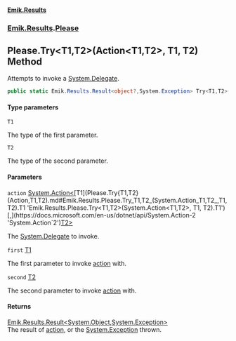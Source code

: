 #### [Emik.Results](index.md 'index')
### [Emik.Results](Emik.Results.md 'Emik.Results').[Please](Please.md 'Emik.Results.Please')

## Please.Try<T1,T2>(Action<T1,T2>, T1, T2) Method

Attempts to invoke a [System.Delegate](https://docs.microsoft.com/en-us/dotnet/api/System.Delegate 'System.Delegate').

```csharp
public static Emik.Results.Result<object?,System.Exception> Try<T1,T2>(System.Action<T1,T2> action, T1 first, T2 second);
```
#### Type parameters

<a name='Emik.Results.Please.Try_T1,T2_(System.Action_T1,T2_,T1,T2).T1'></a>

`T1`

The type of the first parameter.

<a name='Emik.Results.Please.Try_T1,T2_(System.Action_T1,T2_,T1,T2).T2'></a>

`T2`

The type of the second parameter.
#### Parameters

<a name='Emik.Results.Please.Try_T1,T2_(System.Action_T1,T2_,T1,T2).action'></a>

`action` [System.Action&lt;](https://docs.microsoft.com/en-us/dotnet/api/System.Action-2 'System.Action`2')[T1](Please.Try{T1,T2}(Action,T1,T2).md#Emik.Results.Please.Try_T1,T2_(System.Action_T1,T2_,T1,T2).T1 'Emik.Results.Please.Try<T1,T2>(System.Action<T1,T2>, T1, T2).T1')[,](https://docs.microsoft.com/en-us/dotnet/api/System.Action-2 'System.Action`2')[T2](Please.Try{T1,T2}(Action,T1,T2).md#Emik.Results.Please.Try_T1,T2_(System.Action_T1,T2_,T1,T2).T2 'Emik.Results.Please.Try<T1,T2>(System.Action<T1,T2>, T1, T2).T2')[&gt;](https://docs.microsoft.com/en-us/dotnet/api/System.Action-2 'System.Action`2')

The [System.Delegate](https://docs.microsoft.com/en-us/dotnet/api/System.Delegate 'System.Delegate') to invoke.

<a name='Emik.Results.Please.Try_T1,T2_(System.Action_T1,T2_,T1,T2).first'></a>

`first` [T1](Please.Try{T1,T2}(Action,T1,T2).md#Emik.Results.Please.Try_T1,T2_(System.Action_T1,T2_,T1,T2).T1 'Emik.Results.Please.Try<T1,T2>(System.Action<T1,T2>, T1, T2).T1')

The first parameter to invoke [action](Please.Try{T1,T2}(Action,T1,T2).md#Emik.Results.Please.Try_T1,T2_(System.Action_T1,T2_,T1,T2).action 'Emik.Results.Please.Try<T1,T2>(System.Action<T1,T2>, T1, T2).action') with.

<a name='Emik.Results.Please.Try_T1,T2_(System.Action_T1,T2_,T1,T2).second'></a>

`second` [T2](Please.Try{T1,T2}(Action,T1,T2).md#Emik.Results.Please.Try_T1,T2_(System.Action_T1,T2_,T1,T2).T2 'Emik.Results.Please.Try<T1,T2>(System.Action<T1,T2>, T1, T2).T2')

The second parameter to invoke [action](Please.Try{T1,T2}(Action,T1,T2).md#Emik.Results.Please.Try_T1,T2_(System.Action_T1,T2_,T1,T2).action 'Emik.Results.Please.Try<T1,T2>(System.Action<T1,T2>, T1, T2).action') with.

#### Returns
[Emik.Results.Result&lt;](Result{TOk,TErr}.md 'Emik.Results.Result<TOk,TErr>')[System.Object](https://docs.microsoft.com/en-us/dotnet/api/System.Object 'System.Object')[,](Result{TOk,TErr}.md 'Emik.Results.Result<TOk,TErr>')[System.Exception](https://docs.microsoft.com/en-us/dotnet/api/System.Exception 'System.Exception')[&gt;](Result{TOk,TErr}.md 'Emik.Results.Result<TOk,TErr>')  
The result of [action](Please.Try{T1,T2}(Action,T1,T2).md#Emik.Results.Please.Try_T1,T2_(System.Action_T1,T2_,T1,T2).action 'Emik.Results.Please.Try<T1,T2>(System.Action<T1,T2>, T1, T2).action'), or the [System.Exception](https://docs.microsoft.com/en-us/dotnet/api/System.Exception 'System.Exception') thrown.